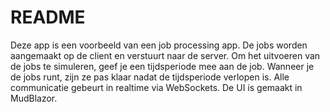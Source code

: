 # README

Deze app is een voorbeeld van een job processing app. De jobs worden aangemaakt op de client en verstuurt naar de server.
Om het uitvoeren van de jobs te simuleren, geef je een tijdsperiode mee aan de job. 
Wanneer je de jobs runt, zijn ze pas klaar nadat de tijdsperiode verlopen is.
Alle communicatie gebeurt in realtime via WebSockets. De UI is gemaakt in MudBlazor.